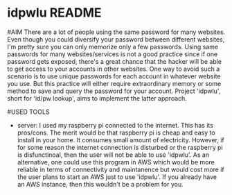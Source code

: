 # idpwlu README

#AIM
There are a lot of people using the same password for many websites. Even though you could diversify your password between different websites, I'm pretty sure you can only memorize only a few passwords. Using same passwords for many websites/services is not a good practice since if one password gets exposed, there's a great chance that the hacker will be able to get access to your accounts in other websites. One way to avoid such a scenario is to use unique passwords for each account in whatever website you use. But this practice will either require extraordinary memory or some method to save and query the password for your account. Project 'idpwlu', short for 'id/pw lookup', aims to implement the latter approach.

#USED TOOLS
- server: I used my raspberry pi connected to the internet. This has its pros/cons. The merit would be that raspberry pi is cheap and easy to install in your home. It consumes small amount of electricity. However, if for some reason the internet connection is disturbed or the raspberry pi is disfunctinoal, then the user will not be able to use 'idpwlu'. As an alternative, one could use this program in AWS which would be more reliable in terms of connectivity and maintanence but would cost more if the user plans to start an AWS just to use 'idpwlu'. If you already have an AWS instance, then this wouldn't be a problem for you.
